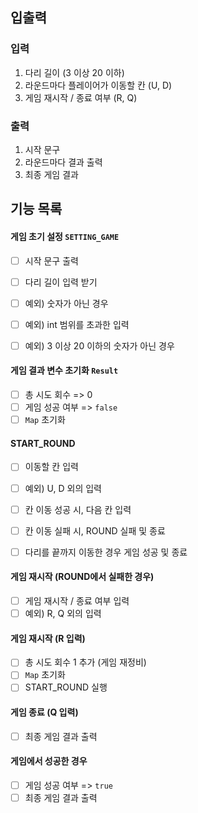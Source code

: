 ## 입출력

### 입력

1. 다리 길이 (3 이상 20 이하)
2. 라운드마다 플레이어가 이동할 칸 (U, D)
3. 게임 재시작 / 종료 여부 (R, Q)

### 출력

1. 시작 문구
2. 라운드마다 결과 출력
3. 최종 게임 결과

## 기능 목록

#### 게임 초기 설정 `SETTING_GAME`

- [ ] 시작 문구 출력

- [ ] 다리 길이 입력 받기
- [ ] 예외) 숫자가 아닌 경우
- [ ] 예외) int 범위를 초과한 입력
- [ ] 예외) 3 이상 20 이하의 숫자가 아닌 경우

#### 게임 결과 변수 초기화 `Result`

- [ ] 총 시도 회수 => 0
- [ ] 게임 성공 여부 => `false`
- [ ] `Map` 초기화

#### START_ROUND

- [ ] 이동할 칸 입력
- [ ] 예외) U, D 외의 입력

- [ ] 칸 이동 성공 시, 다음 칸 입력
- [ ] 칸 이동 실패 시, ROUND 실패 및 종료
- [ ] 다리를 끝까지 이동한 경우 게임 성공 및 종료

#### 게임 재시작 (ROUND에서 실패한 경우)

- [ ] 게임 재시작 / 종료 여부 입력
- [ ] 예외) R, Q 외의 입력

#### 게임 재시작 (R 입력)

- [ ] 총 시도 회수 1 추가 (게임 재정비)
- [ ] `Map` 초기화
- [ ] START_ROUND 실행

#### 게임 종료 (Q 입력)

- [ ] 최종 게임 결과 출력

#### 게임에서 성공한 경우

- [ ] 게임 성공 여부 => `true`
- [ ] 최종 게임 결과 출력
